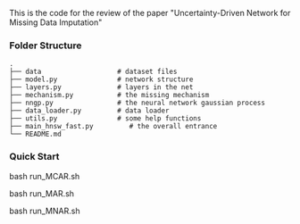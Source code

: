 This is the code for the review of the paper "Uncertainty-Driven Network for Missing Data Imputation"

### Folder Structure

    .
    ├── data                   # dataset files
    ├── model.py               # network structure
    ├── layers.py              # layers in the net
    ├── mechanism.py           # the missing mechanism
    ├── nngp.py                # the neural network gaussian process
    ├── data_loader.py         # data loader
    ├── utils.py               # some help functions
    ├── main_hnsw_fast.py         # the overall entrance
    └── README.md

### Quick Start

bash run_MCAR.sh

bash run_MAR.sh

bash run_MNAR.sh



